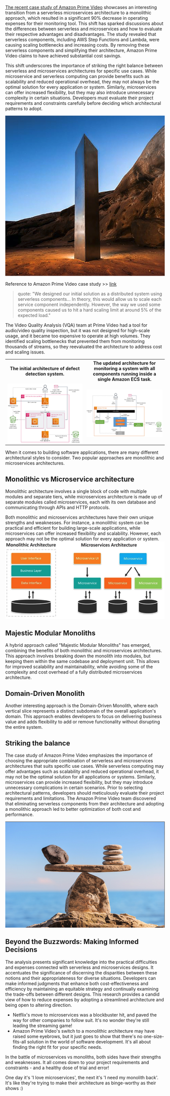 [The recent case study of Amazon Prime Video](https://www.primevideotech.com/video-streaming/scaling-up-the-prime-video-audio-video-monitoring-service-and-reducing-costs-by-90) showcases an interesting transition from a serverless microservices architecture to a monolithic approach, which resulted in a significant 90% decrease in operating expenses for their monitoring tool. This shift has sparked discussions about the differences between serverless and microservices and how to evaluate their respective advantages and disadvantages. The study revealed that serverless components, including AWS Step Functions and Lambda, were causing scaling bottlenecks and increasing costs. By removing these serverless components and simplifying their architecture, Amazon Prime Video claims to have achieved substantial cost savings.

This shift underscores the importance of striking the right balance between serverless and microservices architectures for specific use cases. While microservice and serverless computing can provide benefits such as scalability and reduced operational overhead, they may not always be the optimal solution for every application or system. Similarly, microservices can offer increased flexibility, but they may also introduce unnecessary complexity in certain situations. Developers must evaluate their project requirements and constraints carefully before deciding which architectural patterns to adopt.

![monolith](https://github.com/cvranjith/cvranjith.github.io/blob/main/imgs/monolith.png?raw=true)

Reference to Amazon Prime Video case study >> [link](https://www.primevideotech.com/video-streaming/scaling-up-the-prime-video-audio-video-monitoring-service-and-reducing-costs-by-90)

>quote:
>"We designed our initial solution as a distributed system using serverless components... In theory, this would allow us to scale each service component independently. However, the way we used some components caused us to hit a hard scaling limit at around 5% of the expected load."


The Video Quality Analysis (VQA) team at Prime Video had a tool for audio/video quality inspection, but it was not designed for high-scale usage, and it became too expensive to operate at high volumes. They identified scaling bottlenecks that prevented them from monitoring thousands of streams, so they reevaluated the architecture to address cost and scaling issues.

<html>
  <table>
    <tr>
      <th>The initial architecture of defect detection system.</th>
      <th>The updated architecture for monitoring a system with all components running inside a single Amazon ECS task.</th>
    </tr>
    <tr><td><img src="https://github.com/cvranjith/cvranjith.github.io/blob/main/imgs/pv-arch-1.png?raw=true"></td>
      <td><img src="https://github.com/cvranjith/cvranjith.github.io/blob/main/imgs/pv-arch-2.png?raw=true"></td>
    </tr>
  </table>
</html>


When it comes to building software applications, there are many different architectural styles to consider. Two popular approaches are monolithic and microservices architectures.

## Monolithic vs Microservice architecture

Monolithic architecture involves a single block of code with multiple modules and separate tiers, while microservices architecture is made up of separate modules called microservices, each with its own database and communicating through APIs and HTTP protocols.


Both monolithic and microservices architectures have their own unique strengths and weaknesses. For instance, a monolithic system can be practical and efficient for building large-scale applications, while microservices can offer increased flexibility and scalability. However, each approach may not be the optimal solution for every application or system.
![monolith-vs-ms](https://github.com/cvranjith/cvranjith.github.io/blob/main/imgs/monolith-vs-ms.png?raw=true)



## Majestic Modular Monoliths

A hybrid approach called "Majestic Modular Monoliths" has emerged, combining the benefits of both monolithic and microservices architectures. This approach involves breaking down the monolith into modules, but keeping them within the same codebase and deployment unit. This allows for improved scalability and maintainability, while avoiding some of the complexity and cost overhead of a fully distributed microservices architecture.


## Domain-Driven Monolith

Another interesting approach is the Domain-Driven Monolith, where each vertical slice represents a distinct subdomain of the overall application's domain. This approach enables developers to focus on delivering business value and adds flexibility to add or remove functionality without disrupting the entire system.

## Striking the balance

The case study of Amazon Prime Video emphasizes the importance of choosing the appropriate combination of serverless and microservices architectures that suits specific use cases. While serverless computing may offer advantages such as scalability and reduced operational overhead, it may not be the optimal solution for all applications or systems. Similarly, microservices can provide increased flexibility, but they may introduce unnecessary complications in certain scenarios. Prior to selecting architectural patterns, developers should meticulously evaluate their project requirements and limitations. The Amazon Prime Video team discovered that eliminating serverless components from their architecture and adopting a monolithic approach led to better optimization of both cost and performance.

![monolith-vs-ms](https://github.com/cvranjith/cvranjith.github.io/blob/main/imgs/striking-balance.png?raw=true)


## Beyond the Buzzwords: Making Informed Decisions

The analysis presents significant knowledge into the practical difficulties and expenses connected with serverless and microservices designs. It accentuates the significance of discerning the disparities between these notions and their appropriateness for diverse situations. Developers can make informed judgments that enhance both cost-effectiveness and efficiency by maintaining an equitable strategy and continually examining the trade-offs between different designs. This research provides a candid view of how to reduce expenses by adopting a streamlined architecture and being open to altering direction.

* Netflix's move to microservices was a blockbuster hit, and paved the way for other companies to follow suit. It's no wonder they're still leading the streaming game!
* Amazon Prime Video's switch to a monolithic architecture may have raised some eyebrows, but it just goes to show that there's no one-size-fits-all solution in the world of software development. It's all about finding the right fit for your specific needs.


In the battle of microservices vs monoliths, both sides have their strengths and weaknesses. It all comes down to your project requirements and constraints - and a healthy dose of trial and error!

One day it's 'I love microservices', the next it's 'I need my monolith back'. It's like they're trying to make their architecture as binge-worthy as their shows :) 


